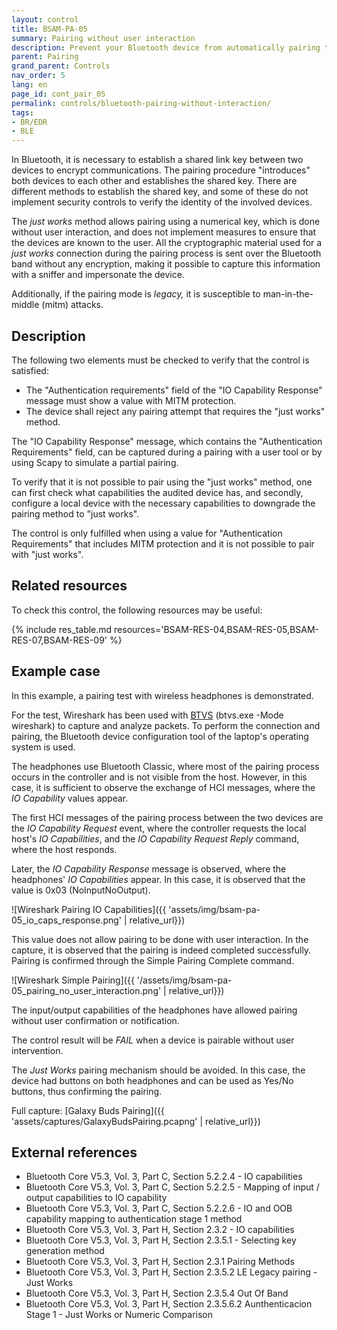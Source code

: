 ```yaml
---
layout: control
title: BSAM-PA-05
summary: Pairing without user interaction
description: Prevent your Bluetooth device from automatically pairing to protect yourself from attacks.
parent: Pairing
grand_parent: Controls
nav_order: 5
lang: en
page_id: cont_pair_05
permalink: controls/bluetooth-pairing-without-interaction/
tags:
- BR/EDR
- BLE
---
```



In Bluetooth, it is necessary to establish a shared link key between two devices to encrypt communications. The pairing procedure "introduces" both devices to each other and establishes the shared key. There are different methods to establish the shared key, and some of these do not implement security controls to verify the identity of the involved devices.

The _just works_ method allows pairing using a numerical key, which is done without user interaction, and does not implement measures to ensure that the devices are known to the user. All the cryptographic material used for a _just works_ connection during the pairing process is sent over the Bluetooth band without any encryption, making it possible to capture this information with a sniffer and impersonate the device.

Additionally, if the pairing mode is _legacy,_ it is susceptible to man-in-the-middle (mitm) attacks.


## Description

The following two elements must be checked to verify that the control is satisfied:
 * The "Authentication requirements" field of the "IO Capability Response" message must show a value with MITM protection.
 * The device shall reject any pairing attempt that requires the "just works" method.

The "IO Capability Response" message, which contains the "Authentication Requirements" field, can be captured during a pairing with a user tool or by using Scapy to simulate a partial pairing.

To verify that it is not possible to pair using the "just works" method, one can first check what capabilities the audited device has, and secondly, configure a local device with the necessary capabilities to downgrade the pairing method to "just works".

The control is only fulfilled when using a value for "Authentication Requirements" that includes MITM protection and it is not possible to pair with "just works".

## Related resources

To check this control, the following resources may be useful:

{% include res_table.md resources='BSAM-RES-04,BSAM-RES-05,BSAM-RES-07,BSAM-RES-09' %}


## Example case

In this example, a pairing test with wireless headphones is demonstrated.

For the test, Wireshark has been used with [BTVS](https://learn.microsoft.com/en-us/windows-hardware/drivers/bluetooth/testing-btp-tools-btvs) (btvs.exe -Mode wireshark) to capture and analyze packets. To perform the connection and pairing, the Bluetooth device configuration tool of the laptop's operating system is used.

The headphones use Bluetooth Classic, where most of the pairing process occurs in the controller and is not visible from the host. However, in this case, it is sufficient to observe the exchange of HCI messages, where the _IO Capability_ values ​​appear.

The first HCI messages of the pairing process between the two devices are the _IO Capability Request_ event, where the controller requests the local host's _IO Capabilities_, and the _IO Capability Request Reply_ command, where the host responds.

Later, the _IO Capability Response_ message is observed, where the headphones' _IO Capabilities_ appear. In this case, it is observed that the value is 0x03 (NoInputNoOutput).

![Wireshark Pairing IO Capabilities]({{ 'assets/img/bsam-pa-05_io_caps_response.png' | relative_url}})

This value does not allow pairing to be done with user interaction. In the capture, it is observed that the pairing is indeed completed successfully. Pairing is confirmed through the Simple Pairing Complete command.

![Wireshark Simple Pairing]({{ '/assets/img/bsam-pa-05_pairing_no_user_interaction.png' | relative_url}})

The input/output capabilities of the headphones have allowed pairing without user confirmation or notification.

The control result will be _FAIL_ when a device is pairable without user intervention.

The _Just Works_ pairing mechanism should be avoided. In this case, the device had buttons on both headphones and can be used as Yes/No buttons, thus confirming the pairing.

Full capture: [Galaxy Buds Pairing]({{ 'assets/captures/GalaxyBudsPairing.pcapng' | relative_url}})

## External references

* Bluetooth Core V5.3, Vol. 3, Part C, Section 5.2.2.4 - IO capabilities
* Bluetooth Core V5.3, Vol. 3, Part C, Section 5.2.2.5 - Mapping of input / output capabilities to IO capability
* Bluetooth Core V5.3, Vol. 3, Part C, Section 5.2.2.6 - IO and OOB capability mapping to authentication stage 1 method
* Bluetooth Core V5.3, Vol. 3, Part H, Section 2.3.2 - IO capabilities
* Bluetooth Core V5.3, Vol. 3, Part H, Section 2.3.5.1 - Selecting key generation method
* Bluetooth Core V5.3, Vol. 3, Part H, Section 2.3.1 Pairing Methods
* Bluetooth Core V5.3, Vol. 3, Part H, Section 2.3.5.2 LE Legacy pairing - Just Works
* Bluetooth Core V5.3, Vol. 3, Part H, Section 2.3.5.4 Out Of Band
* Bluetooth Core V5.3, Vol. 3, Part H, Section 2.3.5.6.2 Aunthenticacion Stage 1 - Just Works or Numeric Comparison